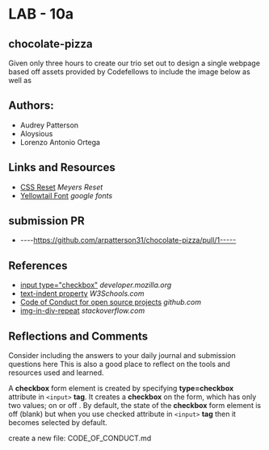 # LAB - 10a

## chocolate-pizza

Given only three hours to create our trio set out to design
a single webpage based off assets provided by Codefellows to include the image below as well as

## Authors:

+ Audrey Patterson
+ Aloysious
+ Lorenzo Antonio Ortega

## Links and Resources

+ [CSS Reset](https://meyerweb.com/eric/tools/css/reset/) *Meyers Reset*
+ [Yellowtail Font](https://fonts.google.com/specimen/Yellowtail?preview.text=Delicious&preview.text_type=custom&category=Handwriting&sidebar.open=true&selection.family=Yellowtail) *google fonts*

## submission PR

+ ----https://github.com/arpatterson31/chocolate-pizza/pull/1-----

## References

+ [input type="checkbox"](https://developer.mozilla.org/en-US/docs/Web/HTML/Element/input/checkbox) *developer.mozilla.org*
+ [text-indent property](https://www.w3schools.com/cssref/tryit.asp?filename=trycss_text-indent) *W3Schools.com*
+ [Code of Conduct for open source projects](https://docs.github.com/en/github/building-a-strong-community/adding-a-code-of-conduct-to-your-project) *github.com*
+ [img-in-div-repeat](https://stackoverflow.com/questions/8679066/make-image-not-background-img-in-div-repeat) *stackoverflow.com*

## Reflections and Comments

Consider including the answers to your daily journal and submission questions here
This is also a good place to reflect on the tools and resources used and learned.

A **checkbox** form element is created by specifying **type=checkbox** attribute in `<input>` **tag**. It creates a **checkbox** on the form, which has only two values; on or off . By default, the state of the **checkbox** form element is off (blank) but when you use checked attribute in `<input>` **tag** then it becomes selected by default.

create a new file: CODE_OF_CONDUCT.md
